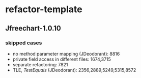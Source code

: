 # refactor-template

## Jfreechart-1.0.10

### skipped cases

- no method parameter mapping (JDeodorant): 8816
- private field access in different files: 1674,3715
- separate refactoring: 7821
- TLE, *TestEquals* (JDeodorant): 2356,2889,5249,5315,8572